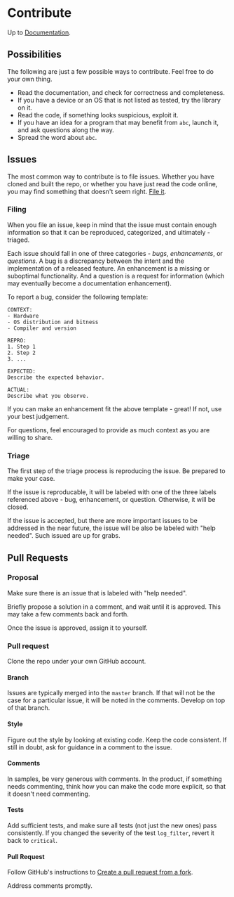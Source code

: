 # Contribute

Up to [Documentation](README.md).

## Possibilities
The following are just a few possible ways to contribute.
Feel free to do your own thing.

- Read the documentation, and check for correctness and completeness.
- If you have a device or an OS that is not listed as tested, try the library on it.
- Read the code, if something looks suspicious, exploit it.
- If you have an idea for a program that may benefit from `abc`, launch it, and ask questions along the way.
- Spread the word about `abc`.

## Issues
The most common way to contribute is to file issues.
Whether you have cloned and built the repo, or whether you have just read the code online, you may find something that doesn't seem right.
[File it](../issues).

### Filing
When you file an issue, keep in mind that the issue must contain enough information so that it can be reproduced, categorized, and ultimately - triaged.

Each issue should fall in one of three categories - _bugs_, _enhancements_, or _questions_.
A bug is a discrepancy between the intent and the implementation of a released feature.
An enhancement is a missing or suboptimal functionality.
And a question is a request for information (which may eventually become a documentation enhancement).

To report a bug, consider the following template:
```
CONTEXT:
- Hardware
- OS distribution and bitness
- Compiler and version

REPRO:
1. Step 1
2. Step 2
3. ...

EXPECTED:
Describe the expected behavior.

ACTUAL:
Describe what you observe.
```

If you can make an enhancement fit the above template - great!
If not, use your best judgement.

For questions, feel encouraged to provide as much context as you are willing to share.

### Triage
The first step of the triage process is reproducing the issue.
Be prepared to make your case.

If the issue is reproducable, it will be labeled with one of the three labels referenced above - bug, enhancement, or question.
Otherwise, it will be closed.

If the issue is accepted, but there are more important issues to be addressed in the near future, the issue will be also be labeled with "help needed".
Such issued are up for grabs.

## Pull Requests
### Proposal
Make sure there is an issue that is labeled with "help needed".

Briefly propose a solution in a comment, and wait until it is approved.
This may take a few comments back and forth.

Once the issue is approved, assign it to yourself.

### Pull request
Clone the repo under your own GitHub account.

#### Branch
Issues are typically merged into the `master` branch.
If that will not be the case for a particular issue, it will be noted in the comments.
Develop on top of that branch.

#### Style
Figure out the style by looking at existing code.
Keep the code consistent.
If still in doubt, ask for guidance in a comment to the issue.

#### Comments
In samples, be very generous with comments.
In the product, if something needs commenting, think how you can make the code more explicit, so that it doesn't need commenting.

#### Tests
Add sufficient tests, and make sure all tests (not just the new ones) pass consistently.
If you changed the severity of the test `log_filter`, revert it back to `critical`.

#### Pull Request
Follow GitHub's instructions to [Create a pull request from a fork](https://docs.github.com/en/free-pro-team@latest/github/collaborating-with-issues-and-pull-requests/creating-a-pull-request-from-a-fork).

Address comments promptly.